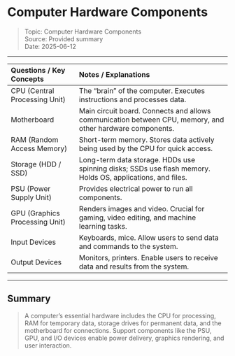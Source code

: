 # Computer Hardware Components
> Topic: Computer Hardware Components  
> Source: Provided summary  
> Date: 2025-06-12

---

| Questions / Key Concepts       | Notes / Explanations                                                                                       |
| :----------------------------- | :--------------------------------------------------------------------------------------------------------- |
| CPU (Central Processing Unit)  | The “brain” of the computer. Executes instructions and processes data.                                     |
| Motherboard                    | Main circuit board. Connects and allows communication between CPU, memory, and other hardware components.  |
| RAM (Random Access Memory)     | Short-term memory. Stores data actively being used by the CPU for quick access.                            |
| Storage (HDD / SSD)            | Long-term data storage. HDDs use spinning disks; SSDs use flash memory. Holds OS, applications, and files. |
| PSU (Power Supply Unit)        | Provides electrical power to run all components.                                                           |
| GPU (Graphics Processing Unit) | Renders images and video. Crucial for gaming, video editing, and machine learning tasks.                   |
| Input Devices                  | Keyboards, mice. Allow users to send data and commands to the system.                                      |
| Output Devices                 | Monitors, printers. Enable users to receive data and results from the system.                              |

---

## Summary
> A computer’s essential hardware includes the CPU for processing, RAM for temporary data, storage drives for permanent data, and the motherboard for connections. Support components like the PSU, GPU, and I/O devices enable power delivery, graphics rendering, and user interaction.
